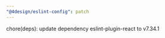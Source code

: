 ```yaml
---
"@4design/eslint-config": patch
---
```


chore(deps): update dependency eslint-plugin-react to v7.34.1
